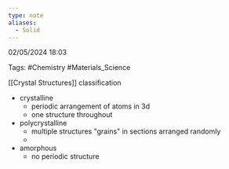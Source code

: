 ```yaml
---
type: note
aliases:
  - Solid
---
```

02/05/2024 18:03

Tags: #Chemistry #Materials_Science


[[Crystal Structures]]
classification
- crystalline
	- periodic arrangement of atoms in 3d
	- one structure throughout
- polycrystalline
	- multiple structures "grains" in sections arranged randomly
	- 
- amorphous
	- no periodic structure

